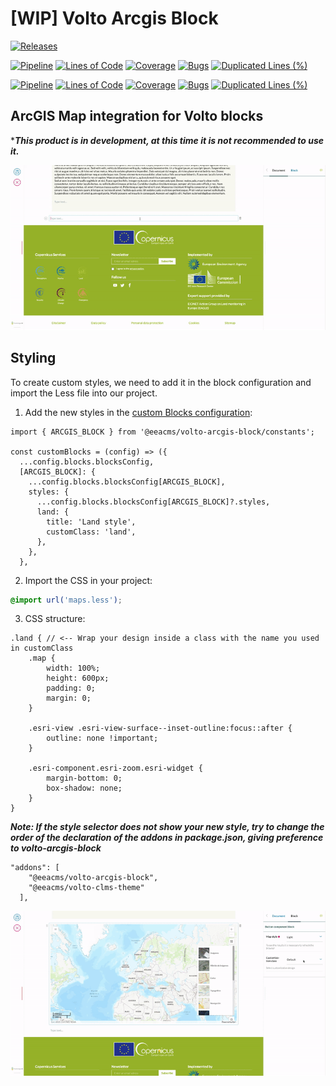 # [WIP] Volto Arcgis Block

[![Releases](https://img.shields.io/github/v/release/eea/volto-arcgis-block)](https://github.com/eea/volto-arcgis-block/releases)

[![Pipeline](https://ci.eionet.europa.eu/buildStatus/icon?job=volto-addons%2Fvolto-arcgis-block%2Fmaster&subject=master)](https://ci.eionet.europa.eu/view/Github/job/volto-addons/job/volto-arcgis-block/job/master/display/redirect)
[![Lines of Code](https://sonarqube.eea.europa.eu/api/project_badges/measure?project=volto-arcgis-block-master&metric=ncloc)](https://sonarqube.eea.europa.eu/dashboard?id=volto-arcgis-block-master)
[![Coverage](https://sonarqube.eea.europa.eu/api/project_badges/measure?project=volto-arcgis-block-master&metric=coverage)](https://sonarqube.eea.europa.eu/dashboard?id=volto-arcgis-block-master)
[![Bugs](https://sonarqube.eea.europa.eu/api/project_badges/measure?project=volto-arcgis-block-master&metric=bugs)](https://sonarqube.eea.europa.eu/dashboard?id=volto-arcgis-block-master)
[![Duplicated Lines (%)](https://sonarqube.eea.europa.eu/api/project_badges/measure?project=volto-arcgis-block-master&metric=duplicated_lines_density)](https://sonarqube.eea.europa.eu/dashboard?id=volto-arcgis-block-master)

[![Pipeline](https://ci.eionet.europa.eu/buildStatus/icon?job=volto-addons%2Fvolto-arcgis-block%2Fdevelop&subject=develop)](https://ci.eionet.europa.eu/view/Github/job/volto-addons/job/volto-arcgis-block/job/develop/display/redirect)
[![Lines of Code](https://sonarqube.eea.europa.eu/api/project_badges/measure?project=volto-arcgis-block-develop&metric=ncloc)](https://sonarqube.eea.europa.eu/dashboard?id=volto-arcgis-block-develop)
[![Coverage](https://sonarqube.eea.europa.eu/api/project_badges/measure?project=volto-arcgis-block-develop&metric=coverage)](https://sonarqube.eea.europa.eu/dashboard?id=volto-arcgis-block-develop)
[![Bugs](https://sonarqube.eea.europa.eu/api/project_badges/measure?project=volto-arcgis-block-develop&metric=bugs)](https://sonarqube.eea.europa.eu/dashboard?id=volto-arcgis-block-develop)
[![Duplicated Lines (%)](https://sonarqube.eea.europa.eu/api/project_badges/measure?project=volto-arcgis-block-develop&metric=duplicated_lines_density)](https://sonarqube.eea.europa.eu/dashboard?id=volto-arcgis-block-develop)

## ArcGIS Map integration for Volto blocks
****This product is in development, at this time it is not recommended to use it.***

![Demo example volto-arcgis-block](docs/demo.gif)

## Styling
To create custom styles, we need to add it in the block configuration and import the Less file into our project.

1. Add the new styles in the [custom Blocks configuration](https://docs.voltocms.com/blocks/settings/#configuring-a-new-block):

````JS
import { ARCGIS_BLOCK } from '@eeacms/volto-arcgis-block/constants';

const customBlocks = (config) => ({
  ...config.blocks.blocksConfig,
  [ARCGIS_BLOCK]: {
    ...config.blocks.blocksConfig[ARCGIS_BLOCK],
    styles: {
      ...config.blocks.blocksConfig[ARCGIS_BLOCK]?.styles,
      land: {
        title: 'Land style',
        customClass: 'land',
      },
    },
  },
````

2. Import the CSS in your project:

````CSS
@import url('maps.less');
````
3. CSS structure:
````LESS
.land { // <-- Wrap your design inside a class with the name you used in customClass
    .map {
        width: 100%;
        height: 600px;
        padding: 0;
        margin: 0;
    }

    .esri-view .esri-view-surface--inset-outline:focus::after {
        outline: none !important;
    }

    .esri-component.esri-zoom.esri-widget {
        margin-bottom: 0;
        box-shadow: none;
    }
}
````


***Note: If the style selector does not show your new style, try to change the order of the declaration of the addons in package.json, giving preference to volto-arcgis-block***
````
"addons": [
    "@eeacms/volto-arcgis-block",
    "@eeacms/volto-clms-theme"
  ],
````
![Style example volto-arcgis-block](docs/styles_example.gif)